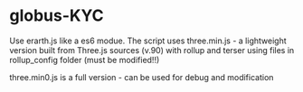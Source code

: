 # globus-KYC
Use erarth.js like a es6 modue.
The script uses three.min.js - а lightweight version built from Three.js sources (v.90) with rollup and terser using files in rollup_config folder (must be modified!!)

three.min0.js is a full version - can be used for debug and modification
